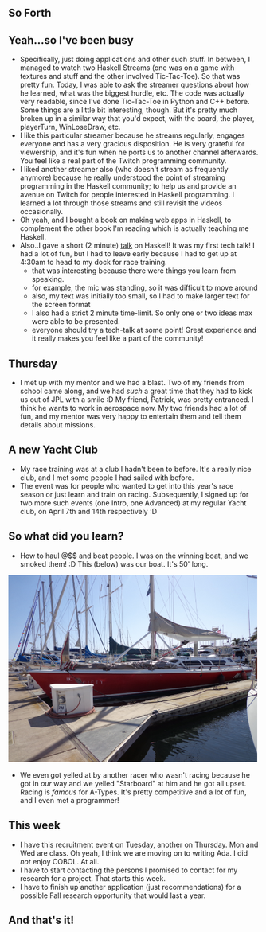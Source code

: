 ## So Forth

## Yeah...so I've been busy
- Specifically, just doing applications and other such stuff. 
  In between, I managed to watch two Haskell Streams (one was on a game with textures and stuff and
  the other involved Tic-Tac-Toe). So that was pretty fun. Today, I was able to ask
  the streamer questions about how he learned, what was the biggest hurdle, etc. 
  The code was actually very readable, since I've done Tic-Tac-Toe in Python and C++ before. 
  Some things are a little bit interesting, though. But it's pretty much broken up in a similar way
  that you'd expect, with the board, the player, playerTurn, WinLoseDraw, etc.
- I like this particular streamer because he streams regularly, engages everyone and has a very gracious disposition.
  He is very grateful for viewership, and it's fun when he ports us to another channel afterwards. You feel like a real
  part of the Twitch programming community.
- I liked another streamer also (who doesn't stream as frequently anymore) because he really understood the point
  of streaming programming in the Haskell community; to help us and provide an avenue on Twitch for people interested
  in Haskell programming. I learned a lot through those streams and still revisit the videos occasionally.
- Oh yeah, and I bought a book on making web apps in Haskell, to complement the other book I'm reading
  which is actually teaching me Haskell. 
- Also..I gave a short (2 minute) [talk](https://docs.google.com/presentation/d/18VJ5whSbnJ4kKdyqpLV9FBUC91RRtKRnEna0fV--wUE/edit) on Haskell! It was my first tech talk! I had a lot of fun, but
  I had to leave early because I had to get up at 4:30am to head to my dock for race training.
  - that was interesting because there were things you learn from speaking.
  - for example, the mic was standing, so it was difficult to move around
  - also, my text was initially too small, so I had to make larger text for the screen format
  - I also had a strict 2 minute time-limit. So only one or two ideas max were able to be presented.
  - everyone should try a tech-talk at some point! Great experience and it really makes you feel like a part of the community!
  
## Thursday
- I met up with my mentor and we had a blast. Two of my friends from school came along, and we had
  *such* a great time that they had to kick us out of JPL with a smile :D
  My friend, Patrick, was pretty entranced. I think he wants to work in aerospace now. My two friends
  had a lot of fun, and my mentor was very happy to entertain them and tell them details about missions.
  
## A new Yacht Club
- My race training was at a club I hadn't been to before. It's a really nice club, and I met some people I had 
  sailed with before.
- The event was for people who wanted to get into this year's race season or just learn and train
  on racing. Subsequently, I signed up for two more such events (one Intro, one Advanced) at my
  regular Yacht club, on April 7th and 14th respectively :D
  
## So what did you learn?
- How to haul @$$ and beat people. I was on the winning boat, and we smoked them! :D
  This (below) was our boat. It's 50' long.

<img src="/images/winnerracetrain.png" width="500">

- We even got yelled at by another racer who wasn't racing because he got in *our* way
  and we yelled "Starboard" at him and he got all upset. Racing is *famous* for A-Types.
  It's pretty competitive and a lot of fun, and I even met a programmer!
  
## This week
 - I have this recruitment event on Tuesday, another on Thursday. Mon and Wed are class.
   Oh yeah, I think we are moving on to writing Ada. I did *not* enjoy COBOL. At all.
 - I have to start contacting the persons I promised to contact for my research for a project.
   That starts this week.
 - I have to finish up another application (just recommendations) for a possible Fall research
   opportunity that would last a year. 
   
## And that's it!
